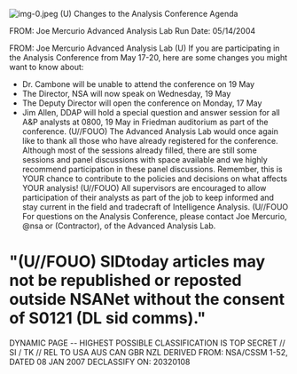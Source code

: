 ![img-0.jpeg](img-0.jpeg)
(U) Changes to the Analysis Conference Agenda

FROM: Joe Mercurio
Advanced Analysis Lab
Run Date: 05/14/2004

FROM: Joe Mercurio
Advanced Analysis Lab
(U) If you are participating in the Analysis Conference from May 17-20, here are some changes you might want to know about:

- Dr. Cambone will be unable to attend the conference on 19 May
- The Director, NSA will now speak on Wednesday, 19 May
- The Deputy Director will open the conference on Monday, 17 May
- Jim Allen, DDAP will hold a special question and answer session for all A\&P analysts at 0800, 19 May in Friedman auditorium as part of the conference.
(U//FOUO) The Advanced Analysis Lab would once again like to thank all those who have already registered for the conference. Although most of the sessions already filled, there are still some sessions and panel discussions with space available and we highly recommend participation in these panel discussions. Remember, this is YOUR chance to contribute to the policies and decisions on what affects YOUR analysis!
(U//FOUO) All supervisors are encouraged to allow participation of their analysts as part of the job to keep informed and stay current in the field and tradecraft of Intelligence Analysis.
(U//FOUO For questions on the Analysis Conference, please contact Joe Mercurio, @nsa or (Contractor), of the Advanced Analysis Lab.


# "(U//FOUO) SIDtoday articles may not be republished or reposted outside NSANet without the consent of S0121 (DL sid comms)." 

DYNAMIC PAGE -- HIGHEST POSSIBLE CLASSIFICATION IS
TOP SECRET // SI / TK // REL TO USA AUS CAN GBR NZL
DERIVED FROM: NSA/CSSM 1-52, DATED 08 JAN 2007 DECLASSIFY ON: 20320108
